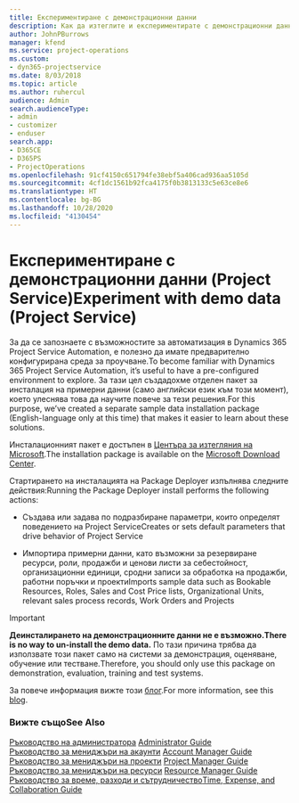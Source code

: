 ```yaml
---
title: Експериментиране с демонстрационни данни
description: Как да изтеглите и експериментирате с демонстрационни данни за Project Service Automation.
author: JohnPBurrows
manager: kfend
ms.service: project-operations
ms.custom:
- dyn365-projectservice
ms.date: 8/03/2018
ms.topic: article
ms.author: ruhercul
audience: Admin
search.audienceType:
- admin
- customizer
- enduser
search.app:
- D365CE
- D365PS
- ProjectOperations
ms.openlocfilehash: 91cf4150c651794fe38ebf5a406cad936aa5105d
ms.sourcegitcommit: 4cf1dc1561b92fca4175f0b3813133c5e63ce8e6
ms.translationtype: HT
ms.contentlocale: bg-BG
ms.lasthandoff: 10/28/2020
ms.locfileid: "4130454"
---
```

# <a name="experiment-with-demo-data-project-service"></a><span data-ttu-id="db0fa-103">Експериментиране с демонстрационни данни (Project Service)</span><span class="sxs-lookup"><span data-stu-id="db0fa-103">Experiment with demo data (Project Service)</span></span>

<span data-ttu-id="db0fa-104">За да се запознаете с възможностите за автоматизация в Dynamics 365 Project Service Automation, е полезно да имате предварително конфигурирана среда за проучване.</span><span class="sxs-lookup"><span data-stu-id="db0fa-104">To become familiar with Dynamics 365 Project Service Automation, it’s useful to have a pre-configured environment to explore.</span></span> <span data-ttu-id="db0fa-105">За тази цел създадохме отделен пакет за инсталация на примерни данни (само английски език към този момент), което улеснява това да научите повече за тези решения.</span><span class="sxs-lookup"><span data-stu-id="db0fa-105">For this purpose, we’ve created a separate sample data installation package (English-language only at this time) that makes it easier to learn about these solutions.</span></span> 

<span data-ttu-id="db0fa-106">Инсталационният пакет е достъпен в [Центъра за изтегляния на Microsoft](https://go.microsoft.com/fwlink/?linkid=859966).</span><span class="sxs-lookup"><span data-stu-id="db0fa-106">The installation package is available on the [Microsoft Download Center](https://go.microsoft.com/fwlink/?linkid=859966).</span></span>  

<span data-ttu-id="db0fa-107">Стартирането на инсталацията на Package Deployer изпълнява следните действия:</span><span class="sxs-lookup"><span data-stu-id="db0fa-107">Running the Package Deployer install performs the following actions:</span></span> 
  
-   <span data-ttu-id="db0fa-108">Създава или задава по подразбиране параметри, които определят поведението на Project Service</span><span class="sxs-lookup"><span data-stu-id="db0fa-108">Creates or sets default parameters that drive behavior of Project Service</span></span>  
  
-   <span data-ttu-id="db0fa-109">Импортира примерни данни, като възможни за резервиране ресурси, роли, продажби и ценови листи за себестойност, организационни единици, сродни записи за обработка на продажби, работни поръчки и проекти</span><span class="sxs-lookup"><span data-stu-id="db0fa-109">Imports sample data such as Bookable Resources, Roles, Sales and Cost Price lists, Organizational Units, relevant sales process records, Work Orders and Projects</span></span>    
  
> [!IMPORTANT]
> <span data-ttu-id="db0fa-110">**Деинсталирането на демонстрационните данни не е възможно.**</span><span class="sxs-lookup"><span data-stu-id="db0fa-110">**There is no way to un-install the demo data.**</span></span> <span data-ttu-id="db0fa-111">По тази причина трябва да използвате този пакет само на системи за демонстрация, оценяване, обучение или тестване.</span><span class="sxs-lookup"><span data-stu-id="db0fa-111">Therefore, you should only use this package on demonstration, evaluation, training and test systems.</span></span>

<span data-ttu-id="db0fa-112">За повече информация вижте този [блог](https://blogs.msdn.microsoft.com/crm/2017/10/24/microsoft-dynamics-365-for-field-service-and-project-service-automation-sample-data).</span><span class="sxs-lookup"><span data-stu-id="db0fa-112">For more information, see this [blog](https://blogs.msdn.microsoft.com/crm/2017/10/24/microsoft-dynamics-365-for-field-service-and-project-service-automation-sample-data).</span></span>





  
### <a name="see-also"></a><span data-ttu-id="db0fa-113">Вижте също</span><span class="sxs-lookup"><span data-stu-id="db0fa-113">See Also</span></span>  
 <span data-ttu-id="db0fa-114">[Ръководство на администратора](../psa/admin-guide.md) </span><span class="sxs-lookup"><span data-stu-id="db0fa-114">[Administrator Guide](../psa/admin-guide.md) </span></span>  
 <span data-ttu-id="db0fa-115">[Ръководство за мениджъри на акаунти](../psa/account-manager-guide.md) </span><span class="sxs-lookup"><span data-stu-id="db0fa-115">[Account Manager Guide](../psa/account-manager-guide.md) </span></span>  
 <span data-ttu-id="db0fa-116">[Ръководство за мениджъри на проекти](../psa/project-manager-guide.md) </span><span class="sxs-lookup"><span data-stu-id="db0fa-116">[Project Manager Guide](../psa/project-manager-guide.md) </span></span>  
 <span data-ttu-id="db0fa-117">[Ръководство за мениджъри на ресурси](../psa/resource-manager-guide.md) </span><span class="sxs-lookup"><span data-stu-id="db0fa-117">[Resource Manager Guide](../psa/resource-manager-guide.md) </span></span>  
 [<span data-ttu-id="db0fa-118">Ръководство за време, разходи и сътрудничество</span><span class="sxs-lookup"><span data-stu-id="db0fa-118">Time, Expense, and Collaboration Guide</span></span>](../psa/time-expense-collaboration-guide.md)
